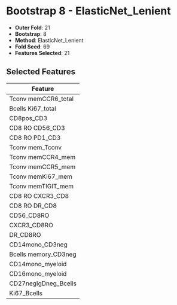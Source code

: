 # Bootstrap 8 - ElasticNet_Lenient

- **Outer Fold**: 21
- **Bootstrap**: 8
- **Method**: ElasticNet_Lenient
- **Fold Seed**: 69
- **Features Selected**: 21

## Selected Features

| Feature |
|---------|
| Tconv memCCR6_total |
| Bcells Ki67_total |
| CD8pos_CD3 |
| CD8 RO CD56_CD3 |
| CD8 RO PD1_CD3 |
| Tconv mem_Tconv |
| Tconv memCCR4_mem |
| Tconv memCCR5_mem |
| Tconv memKi67_mem |
| Tconv memTIGIT_mem |
| CD8 RO CXCR3_CD8 |
| CD8 RO DR_CD8 |
| CD56_CD8RO |
| CXCR3_CD8RO |
| DR_CD8RO |
| CD14mono_CD3neg |
| Bcells memory_CD3neg |
| CD14mono_myeloid |
| CD16mono_myeloid |
| CD27negIgDneg_Bcells |
| Ki67_Bcells |
